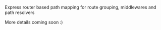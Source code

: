 Express router based path mapping for route grouping, middlewares and path resolvers


More details coming soon :)